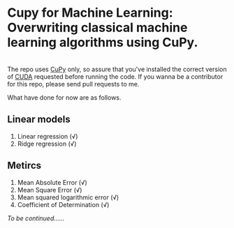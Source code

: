 # Cupy for Machine Learning: Overwriting classical machine learning algorithms using CuPy.  
<br>The repo uses [CuPy](https://docs.cupy.dev/en/stable/) only, so assure that you've installed the correct version of [CUDA](https://developer.nvidia.com/cuda-toolkit) requested before running the code. If you wanna be a contributor for this repo, please send pull requests to me.  

What have done for now are as follows.
## Linear models
1. Linear regression (√)
2. Ridge regression (√)
## Metircs
1. Mean Absolute Error (√)
2. Mean Square Error (√)
3. Mean squared logarithmic error (√)
4. Coefficient of Determination (√)

*To be continued……*
